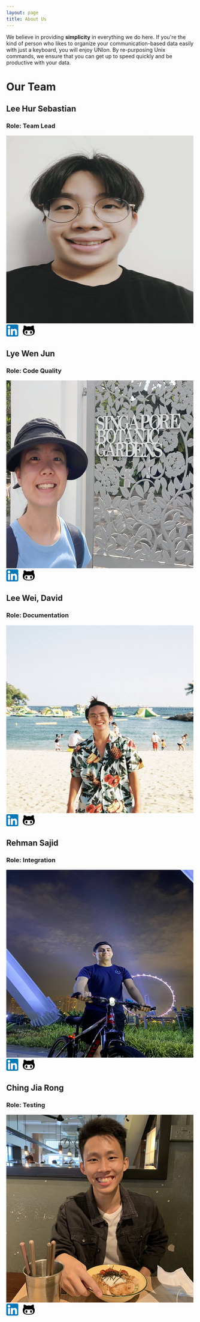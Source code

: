 ```yaml
---
layout: page
title: About Us
---
```


We believe in providing **simplicity** in everything we do here. If you're the kind of person who likes to organize your
communication-based data easily with just a keyboard, you will enjoy UNIon. By re-purposing Unix commands, we ensure
that you can get up to speed quickly and be productive with your data.

# Our Team

## Lee Hur Sebastian

### Role: Team Lead

![Sebastian](images/sebbycake.png) <br/>
[![Sebastian LinkedIn](images/linkedin.png)](https://www.linkedin.com/in/sebastian-lee-329b45198/) &nbsp;
[![Sebastian GitHub](images/github.png)](https://github.com/sebbycake)

## Lye Wen Jun

### Role: Code Quality

![Wen Jun](images/xlzior.png) <br/>
[![Wen Jun LinkedIn](images/linkedin.png)](https://www.linkedin.com/in/wen-jun-lye/) &nbsp;
[![Wen Jun GitHub](images/github.png)](https://github.com/xlzior/)

## Lee Wei, David

### Role: Documentation

![David](images/itsyme.png) <br/>
[![David LinkedIn](images/linkedin.png)](https://www.linkedin.com/in/david-lee-4a147a1b1/) &nbsp;
[![David GitHub](images/github.png)](https://github.com/itsyme)

## Rehman Sajid

### Role: Integration

![Rehhmann](images/rehmmann.png) <br/>
[![Rehhmann LinkedIn](images/linkedin.png)](https://www.linkedin.com/in/rehman-sajid/) &nbsp;
[![Rehhmann GitHub](images/github.png)](https://github.com/rehmmann/)

## Ching Jia Rong

### Role: Testing

![Jia Rong](images/jiarong15.png) <br/>
[![Jia Rong LinkedIn](images/linkedin.png)](https://www.linkedin.com/in/jiarong15//) &nbsp;
[![Jia Rong GitHub](images/github.png)](https://github.com/jiarong15)

